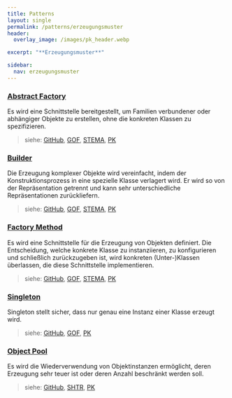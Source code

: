 ```yaml
---
title: Patterns
layout: single
permalink: /patterns/erzeugungsmuster
header:
  overlay_image: /images/pk_header.webp

excerpt: "**Erzeugungsmuster**"

sidebar:
  nav: erzeugungsmuster
---
```


### [Abstract Factory](/patterns/erzeugungsmuster/abstractfactory)
Es wird eine Schnittstelle bereitgestellt, um Familien verbundener oder abhängiger Objekte zu erstellen, ohne die konkreten Klassen zu spezifizieren.

> siehe: [GitHub](https://github.com/KarlEilebrecht/patterns-kompakt-code/blob/main/src/test/java/de/calamanari/pk/abstractfactory/README.md), [GOF](/literature#gof), [STEMA](/literature#stema), [PK](/literature#pk)

### [Builder](/patterns/erzeugungsmuster/builder)
Die Erzeugung komplexer Objekte wird vereinfacht, indem der Konstruktionsprozess in eine spezielle Klasse verlagert wird. Er wird so von der Repräsentation getrennt und kann sehr unterschiedliche Repräsentationen zurückliefern.

> siehe: [GitHub](https://github.com/KarlEilebrecht/patterns-kompakt-code/blob/main/src/test/java/de/calamanari/pk/builder/README.md), [GOF](/literature#gof), [STEMA](/literature#stema), [PK](/literature#pk)

### [Factory Method](/patterns/erzeugungsmuster/factorymethod)
Es wird eine Schnittstelle für die Erzeugung von Objekten definiert. Die Entscheidung, welche konkrete Klasse zu instanziieren, zu konfigurieren und schließlich zurückzugeben ist, wird konkreten (Unter-)Klassen überlassen, die diese Schnittstelle implementieren.

> siehe: [GitHub](https://github.com/KarlEilebrecht/patterns-kompakt-code/blob/main/src/test/java/de/calamanari/pk/factorymethod/README.md), [GOF](/literature#gof), [STEMA](/literature#stema), [PK](/literature#pk)

### [Singleton](/patterns/erzeugungsmuster/singleton)
Singleton stellt sicher, dass nur genau eine Instanz einer Klasse erzeugt wird.

> siehe: [GitHub](https://github.com/KarlEilebrecht/patterns-kompakt-code/blob/main/src/test/java/de/calamanari/pk/singleton/README.md), [GOF](/literature#gof), [PK](/literature#pk)

### [Object Pool](/patterns/erzeugungsmuster/objectpool)
Es wird die Wiederverwendung von Objektinstanzen ermöglicht, deren Erzeugung sehr teuer ist oder deren Anzahl beschränkt werden soll.

> siehe: [GitHub](https://github.com/KarlEilebrecht/patterns-kompakt-code/blob/main/src/test/java/de/calamanari/pk/objectpool/README.md), [SHTR](/literature#shtr), [PK](/literature#pk)

